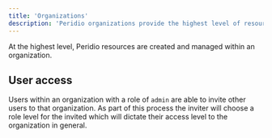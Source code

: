 ```yaml
---
title: 'Organizations'
description: 'Peridio organizations provide the highest level of resource isolation for managing users, access controls, and device fleet resources.'
---
```


At the highest level, Peridio resources are created and managed within an organization.

## User access

Users within an organization with a role of `admin` are able to invite other users to that organization. As part of this process the inviter will choose a role level for the invited which will dictate their access level to the organization in general.
